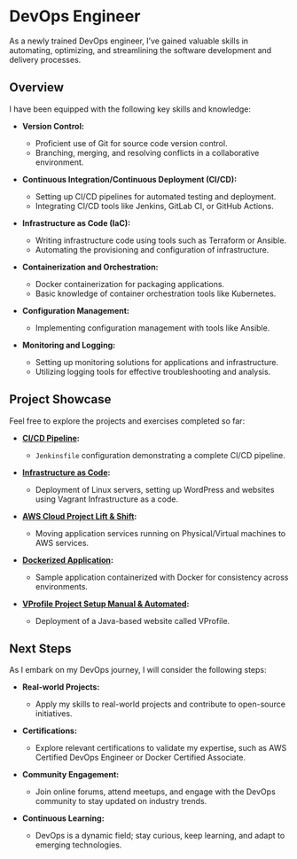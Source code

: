 # DevOps Engineer

As a newly trained DevOps engineer, I’ve gained valuable skills in automating, optimizing, and streamlining the software development and delivery processes.

## Overview

I have been equipped with the following key skills and knowledge:

- **Version Control:**
  - Proficient use of Git for source code version control.
  - Branching, merging, and resolving conflicts in a collaborative environment.

- **Continuous Integration/Continuous Deployment (CI/CD):**
  - Setting up CI/CD pipelines for automated testing and deployment.
  - Integrating CI/CD tools like Jenkins, GitLab CI, or GitHub Actions.

- **Infrastructure as Code (IaC):**
  - Writing infrastructure code using tools such as Terraform or Ansible.
  - Automating the provisioning and configuration of infrastructure.

- **Containerization and Orchestration:**
  - Docker containerization for packaging applications.
  - Basic knowledge of container orchestration tools like Kubernetes.

- **Configuration Management:**
  - Implementing configuration management with tools like Ansible.

- **Monitoring and Logging:**
  - Setting up monitoring solutions for applications and infrastructure.
  - Utilizing logging tools for effective troubleshooting and analysis.

## Project Showcase

Feel free to explore the projects and exercises completed so far:

- **[CI/CD Pipeline](https://github.com/udehgoodness/devops/tree/main/CI-Jenkins):**
  - `Jenkinsfile` configuration demonstrating a complete CI/CD pipeline.

- **[Infrastructure as Code](https://github.com/udehgoodness/devops/tree/main/Vagrant%20%26%20Linux%20Servers):**
  - Deployment of Linux servers, setting up WordPress and websites using Vagrant Infrastructure as a code.

- **[AWS Cloud Project Lift & Shift](https://github.com/udehgoodness/devops/tree/main/AWS%20Cloud%20Project%20Lift%26Shift):**
  - Moving application services running on Physical/Virtual machines to AWS services.

- **[Dockerized Application](https://github.com/udehgoodness/devops/tree/main/Containers):**
  - Sample application containerized with Docker for consistency across environments.

- **[VProfile Project Setup Manual & Automated](https://github.com/udehgoodness/devops/tree/main/VProfile%20Project%20Setup%20Manual%20%26%20Automated):**
  - Deployment of a Java-based website called VProfile.

## Next Steps

As I embark on my DevOps journey, I will consider the following steps:

- **Real-world Projects:**
  - Apply my skills to real-world projects and contribute to open-source initiatives.

- **Certifications:**
  - Explore relevant certifications to validate my expertise, such as AWS Certified DevOps Engineer or Docker Certified Associate.

- **Community Engagement:**
  - Join online forums, attend meetups, and engage with the DevOps community to stay updated on industry trends.

- **Continuous Learning:**
  - DevOps is a dynamic field; stay curious, keep learning, and adapt to emerging technologies.
